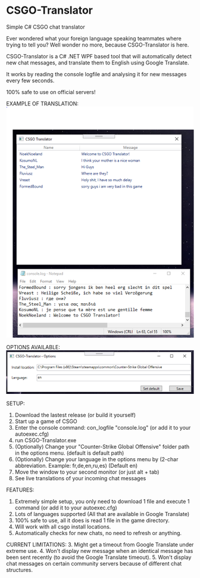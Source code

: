 # CSGO-Translator
Simple C# CSGO chat translator


Ever wondered what your foreign language speaking teammates where trying to tell you?
Well wonder no more, because CSGO-Translator is here.

CSGO-Translator is a C# .NET WPF based tool that will automatically detect new chat messages, and translate them to English using Google Translate.

It works by reading the console logfile and analysing it for new messages every few seconds.

100% safe to use on official servers!

EXAMPLE OF TRANSLATION:
![](img\demo.PNG)

OPTIONS AVAILABLE:
![](img\demo2.PNG)

SETUP:
1. Download the lastest release (or build it yourself)
2. Start up a game of CSGO
3. Enter the console command: con_logfile "console.log" (or add it to your autoexec.cfg)
4. run CSGO-Translator.exe
5. (Optionally) Change your "Counter-Strike Global Offensive" folder path in the options menu. (default is default path)
6. (Optionally) Change your language in the options menu by (2-char abbreviation. Example: fr,de,en,ru,es) (Default en)
6. Move the window to your second monitor (or just alt + tab)
7. See live translations of your incoming chat messages

FEATURES:
1. Extremely simple setup, you only need to download 1 file and execute 1 command (or add it to your autoexec.cfg)
2. Lots of languages supported (All that are available in Google Translate)
3. 100% safe to use, all it does is read 1 file in the game directory.
4. Will work with all csgo install locations.
5. Automatically checks for new chats, no need to refresh or anything.

CURRENT LIMITATIONS:
3. Might get a timeout from Google Translate under extreme use.
4. Won't display new message when an identical message has been sent recently (to avoid the Google Translate timeout).
5. Won't display chat messages on certain community servers because of different chat structures.
